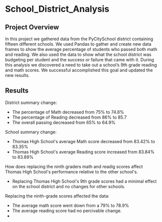 # School_District_Analysis

## Project Overview

In this project we gathered data from the PyCitySchool district containing fifteen different schools. We used Pandas to gather and create new data frames to show the average percentage of students who passed both math and reading. We also used the data to show what the school district was budgeting per student and the success or failure that came with it. During this analysis we discovered a need to take out a school’s 9th grade reading and math scores. We successful accomplished this goal and updated the new results.


## Results

District summary change:

  - The percentage of Math decreased from 75% to 74.8%
  - The percentage of Reading decreased from 86% to 85.7
  - The overall passing decreased from 65% to 64.9%

School summary change:

  - Thomas High School's average Math score decreased from 83.42% to 83.35%
  - Thomas High School's average Reading score increased from 83.84% to 83.89%

How does replacing the ninth graders math and readig scores affect Thomas High School's performance relative to the other school's.

  - Replacing Thomas High School's 9th grade scores had a minimal effect on the school district and no changes for other schools.

Replacing the ninth-grade scores affected the data:

  - The average math score went down from a 79% to 78.9%
  - The average reading score had no percivable change.
  - 
